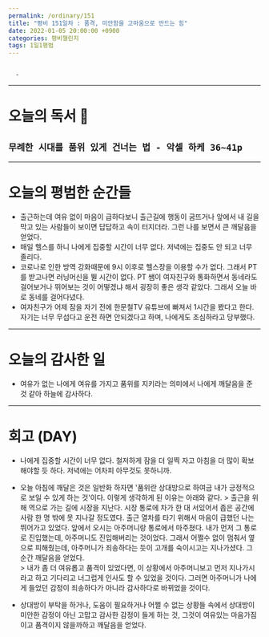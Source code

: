 ```yaml
---
permalink: /ordinary/151
title: "평비 151일차 : 품격, 미안함을 고마움으로 만드는 힘"
date: 2022-01-05 20:00:00 +0900
categories: 평비챌린지
tags: 1일1평범
---
```

```

  - 
```

---
# 오늘의 독서 📕
`무례한 시대를 품위 있게 건너는 법 - 악셀 하케 36~41p`  
- 

---
# 오늘의 평범한 순간들
- 출근하는데 여유 없이 마음이 급하다보니 출근길에 행동이 굼뜨거나 앞에서 내 길을 막고 있는 사람들이 보이면 답답하고 속이 터지더라. 그런 나를 보면서 큰 깨달음을 얻었다.
- 매일 헬스를 하니 나에게 집중할 시간이 너무 없다. 저녁에는 집중도 안 되고 너무 졸리다.
- 코로나로 인한 방역 강화때문에 9시 이후로 헬스장을 이용할 수가 없다. 그래서 PT를 받고나면 러닝머신을 뛸 시간이 없다. PT 쌤이 여자친구와 통화하면서 동네라도 걸어보거나 뛰어보는 것이 어떻겠냐 해서 굉장히 좋은 생각 같았다. 그래서 오늘 바로 동네를 걸어다녔다. 
- 여자친구가 어제 잠을 자기 전에 한문철TV 유튜브에 빠져서 1시간을 봤다고 한다. 자기는 너무 무섭다고 운전 하면 안되겠다고 하며, 나에게도 조심하라고 당부했다.

---
# 오늘의 감사한 일
- 여유가 없는 나에게 여유를 가지고 품위를 지키라는 의미에서 나에게 깨달음을 준 것 같아 하늘에 감사하다.

---
# 회고 (DAY)
- 나에게 집중할 시간이 너무 없다. 철저하게 잠을 더 일찍 자고 아침을 더 많이 확보해야할 듯 하다. 저녁에는 어차피 아무것도 못하니까.
- 오늘 아침에 깨달은 것은 일반화 하자면 '품위란 상대방으로 하여금 내가 긍정적으로 보일 수 있게 하는 것'이다. 이렇게 생각하게 된 이유는 아래와 같다.
      > 출근을 위해 역으로 가는 길에 시장을 지난다. 시장 통로에 차가 한 대 서있어서 좁은 공간에 사람 한 명 밖에 못 지나갈 정도였다. 출근 열차를 타기 위해서 마음이 급했던 나는 뛰어가고 있었다. 앞에서 오시는 아주머니랑 통로에서 마주쳤다. 내가 먼저 그 통로로 진입했는데, 아주머니도 진입해버리는 것이었다. 그래서 어쩔수 없이 멈춰서 옆으로 피해줬는데, 아주머니가 죄송하다는 듯이 고개를 숙이시고는 지나가셨다. 그 순간 깨달음을 얻었다.  
      > 내가 좀 더 여유롭고 품격이 있었다면, 이 상황에서 아주머니보고 먼저 지나가시라고 하고 기다리고 너그럽게 인사도 할 수 있었을 것이다. 그러면 아주머니가 나에게 들었던 감정이 죄송하다가 아니라 감사하다로 바뀌었을 것이다.

- 상대방이 부탁을 하거나, 도움이 필요하거나 어쩔 수 없는 상황들 속에서 상대방이 미안한 감정이 아닌 고맙고 감사한 감정이 들게 하는 것, 그것이 여유있는 마음가짐이고 품격이지 않을까하고 깨달음을 얻었다.